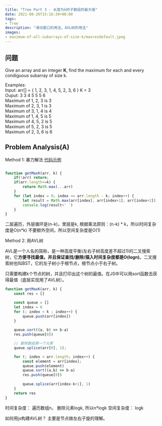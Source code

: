 ```yaml
---
title: "Tree Part 3 - 长度为k的子数组的最大值"
date: 2021-08-26T15:16:39+08:00
tags:
- Tree
description: "滑动窗口的用法，AVL树的用法"
images:
- maximum-of-all-subarrays-of-size-k/maxresdefault.jpeg
---
```

## 问题

Give an array and an integer **K**, find the maximum for each and every condiguous subarray of size k.

Examples:  
Input: arr[] = { 1, 2, 3, 1, 4, 5, 2, 3, 6 } K = 3  
Ouput: 3 3 4 5 5 5 6  
Maximum of 1, 2, 3 is 3  
Maximum of 2, 3, 1 is 3  
Maximum of 3, 1, 4 is 4  
Maximum of 1, 4, 5 is 5  
Maximum of 4, 5, 2 is 5  
Maximum of 5, 2, 3 is 5  
Maximum of 2, 3, 6 is 6  

## Problem Analysis(A)

Method 1: 暴力解法 [代码示例](./暴力解法.ts)

``` js

function getMaxK(arr, k) {
    if(!arr) return;
    if(arr.length<=k) {
        return Math.max(...arr)
    }
    for (let index = 0; index <= arr.length - k; index++) {
        let result = Math.max(arr[index], arr[index+1], arr[index+2])
        console.log(result+' ')
    }
}

```

二层遍历，外层循环是(n-k)，里层是k, 根据乘法原则：(n-k) * k，所以时间复杂度是O(n*k) 
不要额外空间，所以空间复杂度是O(1)

Method 2: 用AVL树

AVL是一个人名的简称，是一种高度平衡(左右子树高度差不超过1)的二叉搜索树，它**方便寻找最值，并且保证查找/删除/插入时间复杂度都是O(logn)**。二叉搜索树也叫BST，它的左子树小于根节点，根节点小于右子树。

只需要构建k个节点的树，并且打印出这个树的最值。在JS中可以用sort函数去获得最值（底层实现用了AVL树）。

```ts
function getMaxK(arr, k) {
    const res = []

    const queue = []
    let index = 0
    for (; index < k ; index++) {
        queue.push(arr[index])
    }
    
    queue.sort((a, b) => b-a)
    res.push(queue[0])

    // 删除数组第一个元素
    queue.splice(arr[0], 1);

    for (; index < arr.length; index++) {
        const element = arr[index];
        queue.push(element)
        queue.sort((a,b) => b-a)
        res.push(queue[0])   
        
        queue.splice(arr[index-k+1], 1)     
    }
    return res
}

```

时间复杂度： 遍历数组n， 删除元素logk, 所以n*logk
空间复杂度： logk

如何用js构建AVL树？ 主要是节点做左右子旋的理解。
